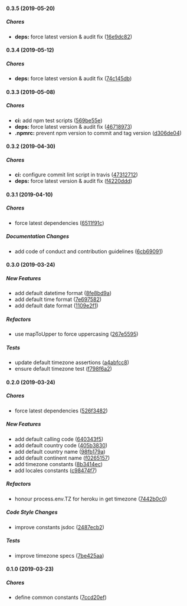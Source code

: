 #### 0.3.5 (2019-05-20)

##### Chores

* **deps:**  force latest version & audit fix ([16e9dc82](https://github.com/lykmapipo/constants/commit/16e9dc820290947602ffe636320abdce907a74ca))

#### 0.3.4 (2019-05-12)

##### Chores

* **deps:**  force latest version & audit fix ([74c145db](https://github.com/lykmapipo/constants/commit/74c145db99deadcdebbb37be21e8d4b52c3f9463))

#### 0.3.3 (2019-05-08)

##### Chores

* **ci:**  add npm test scripts ([569be55e](https://github.com/lykmapipo/constants/commit/569be55e3fcb3c7cb3e27a21db4ad38ef81d9717))
* **deps:**  force latest version & audit fix ([46718973](https://github.com/lykmapipo/constants/commit/467189732e6acf054a8291f7db40037717e29096))
* **.npmrc:**  prevent npm version to commit and tag version ([d306de04](https://github.com/lykmapipo/constants/commit/d306de04f380d8553a15fb15717b8c7f3d6f9570))

#### 0.3.2 (2019-04-30)

##### Chores

* **ci:**  configure commit lint script in travis ([47312712](https://github.com/lykmapipo/constants/commit/473127120680e3b714121bc581a800254d78141a))
* **deps:**  force latest version & audit fix ([f4220ddd](https://github.com/lykmapipo/constants/commit/f4220ddd61a8bc33f12569c3668fabc3ff218fa3))

#### 0.3.1 (2019-04-10)

##### Chores

*  force latest dependencies ([6511f91c](https://github.com/lykmapipo/constants/commit/6511f91c333fbbfc8c59a6482244e7f331c59523))

##### Documentation Changes

*  add code of conduct and contribution guidelines ([6cb69091](https://github.com/lykmapipo/constants/commit/6cb69091c97030ae1da5ea1a2fb0720ff4f84372))

#### 0.3.0 (2019-03-24)

##### New Features

*  add default datetime format ([8fe8bd9a](https://github.com/lykmapipo/constants/commit/8fe8bd9adf2bd87e4d51d00d84e43bf6fcf3f3a7))
*  add default time format ([7e697582](https://github.com/lykmapipo/constants/commit/7e69758289dd7474313c4268e0cfb4b60bac252f))
*  add default date format ([1109e2f1](https://github.com/lykmapipo/constants/commit/1109e2f156179dab8077d9c57a5b71f269305a77))

##### Refactors

*  use mapToUpper to force uppercasing ([267e5595](https://github.com/lykmapipo/constants/commit/267e5595e5ea5d9639fc4f71f67415d373775234))

##### Tests

*  update default timezone assertions ([a4abfcc8](https://github.com/lykmapipo/constants/commit/a4abfcc82fe95c48060228434df0c92c4f70b33e))
*  ensure default timezone test ([f798f6a2](https://github.com/lykmapipo/constants/commit/f798f6a2ee6118bd53cfd460891fbc793b759f92))

#### 0.2.0 (2019-03-24)

##### Chores

*  force latest dependencies ([526f3482](https://github.com/lykmapipo/constants/commit/526f34825fd5ee310ee7363c0f4f0a281eb8e34b))

##### New Features

*  add default calling code ([640343f5](https://github.com/lykmapipo/constants/commit/640343f584958ee57dbaa70a8934cc50009ddc8c))
*  add default country code ([405b3830](https://github.com/lykmapipo/constants/commit/405b38305521a38682365e7de1dc03aec963e3ec))
*  add default country name ([98fb179a](https://github.com/lykmapipo/constants/commit/98fb179a077455cf3fa32ba5c4dcb84679d6ba78))
*  add default continent name ([f0265157](https://github.com/lykmapipo/constants/commit/f026515747fc1b46298bc6eb49c8098d95acd507))
*  add timezone constants ([8b3414ec](https://github.com/lykmapipo/constants/commit/8b3414ec27e0e019a67fe1ef64afbab2d44f8f88))
*  add locales constants ([c98474f7](https://github.com/lykmapipo/constants/commit/c98474f7e5edcba28ebd4d5018349dd0d221903e))

##### Refactors

*  honour process.env.TZ for heroku in get timezone ([7442b0c0](https://github.com/lykmapipo/constants/commit/7442b0c0e4f493df65c523c2ecdb3421caea93e6))

##### Code Style Changes

*  improve constants jsdoc ([2487ecb2](https://github.com/lykmapipo/constants/commit/2487ecb284ec27516d5cc45a2982f6dc814ac7c4))

##### Tests

*  improve timezone specs ([7be425aa](https://github.com/lykmapipo/constants/commit/7be425aa15d3b710935b51492d7058bba44386fe))

#### 0.1.0 (2019-03-23)

##### Chores

*  define common constants ([7ccd20ef](https://github.com/lykmapipo/constants/commit/7ccd20efb394780cd30fb168bbf4343b61446834))

